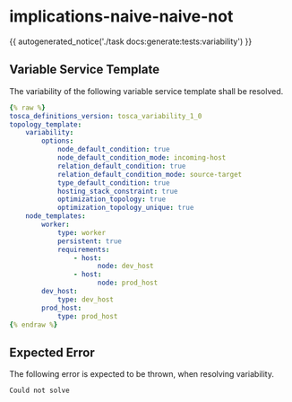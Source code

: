 # implications-naive-naive-not

{{ autogenerated_notice('./task docs:generate:tests:variability') }}


## Variable Service Template

The variability of the following variable service template shall be resolved.

```yaml linenums="1"
{% raw %}
tosca_definitions_version: tosca_variability_1_0
topology_template:
    variability:
        options:
            node_default_condition: true
            node_default_condition_mode: incoming-host
            relation_default_condition: true
            relation_default_condition_mode: source-target
            type_default_condition: true
            hosting_stack_constraint: true
            optimization_topology: true
            optimization_topology_unique: true
    node_templates:
        worker:
            type: worker
            persistent: true
            requirements:
                - host:
                      node: dev_host
                - host:
                      node: prod_host
        dev_host:
            type: dev_host
        prod_host:
            type: prod_host
{% endraw %}
```





## Expected Error

The following error is expected to be thrown, when resolving variability.

```text linenums="1"
Could not solve
```
